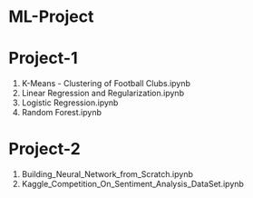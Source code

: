 # ML-Project

# Project-1

  <ol>
    <li>K-Means - Clustering of Football Clubs.ipynb</li> 
    <li>Linear Regression and Regularization.ipynb</li>
    <li>Logistic Regression.ipynb</li>
    <li>Random Forest.ipynb </li>
  </ol>



# Project-2
<ol>
  <li> Building_Neural_Network_from_Scratch.ipynb</li>
  <li>Kaggle_Competition_On_Sentiment_Analysis_DataSet.ipynb</li>
</ol>


